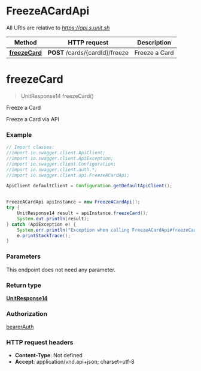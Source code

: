 # FreezeACardApi

All URIs are relative to *https://api.s.unit.sh*

Method | HTTP request | Description
------------- | ------------- | -------------
[**freezeCard**](FreezeACardApi.md#freezeCard) | **POST** /cards/{cardId}/freeze | Freeze a Card

<a name="freezeCard"></a>
# **freezeCard**
> UnitResponse14 freezeCard()

Freeze a Card

Freeze a Card via API 

### Example
```java
// Import classes:
//import io.swagger.client.ApiClient;
//import io.swagger.client.ApiException;
//import io.swagger.client.Configuration;
//import io.swagger.client.auth.*;
//import io.swagger.client.api.FreezeACardApi;

ApiClient defaultClient = Configuration.getDefaultApiClient();


FreezeACardApi apiInstance = new FreezeACardApi();
try {
    UnitResponse14 result = apiInstance.freezeCard();
    System.out.println(result);
} catch (ApiException e) {
    System.err.println("Exception when calling FreezeACardApi#freezeCard");
    e.printStackTrace();
}
```

### Parameters
This endpoint does not need any parameter.

### Return type

[**UnitResponse14**](UnitResponse14.md)

### Authorization

[bearerAuth](../README.md#bearerAuth)

### HTTP request headers

 - **Content-Type**: Not defined
 - **Accept**: application/vnd.api+json; charset=utf-8

